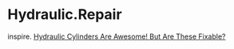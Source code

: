 # Hydraulic.Repair
inspire. [Hydraulic Cylinders Are Awesome! But Are These Fixable?](https://youtu.be/VnjO5S7R8-s)
